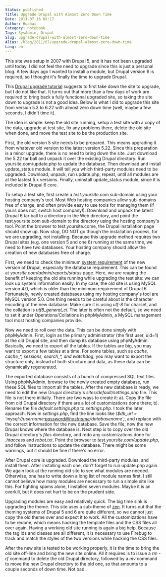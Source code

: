 ```yaml
---
Status: published
Title: Upgrade Drupal with Almost Zero Down Time
Date: 2011-07-16 08:17
Author: Huahai
Category: notebook
Tags: SysAdmin, Drupal
Slug: upgrade-drupal-with-almost-zero-down-time
Alias: /blog/2011/07/upgrade-drupal-almost-zero-down-time
Lang: en
---
```


This site was setup in 2007 with Drupal 5, and it has not been upgraded until today. I did not feel the need to upgrade since this is just a personal blog. A few days ago I wanted to install a module, but Drupal version 6 is required, so I thought it's finally the time to upgrade Drupal. 

This [Drupal upgrade tutorial](https://drupal.org/node/340073) suggests to first take down the site to upgrade, but I do not like that. It turns out that more than a few days of work are required to bring back a fully functional upgraded site, so taking the site down to upgrade is not a good idea. Below is what I did to upgrade this site from version 5.3 to 6.22 with almost zero down time (well, maybe a few seconds, I didn't time it). 

The idea is simple: keep the old site running, setup a test site with a copy of the data, upgrade at test site, fix any problems there, delete the old site when done, and move the test site to be the production site. 

First, the old version 5 site needs to be prepared. This means upgrading it from whatever old version to the latest version 5.22. Since this preparation is a minor upgrade, there is no need to bring down the site. Just download the 5.22 tar ball and unpack it over the existing Drupal directory. Run yoursite.com/update.php to update the database. Then download and install update_status module. It will tell you which third-party modules need to be upgraded. Download, unpack, run update.php, repeat, until all modules are at the lastest 5.x versions. Finally, uninstall update_status module, since it is included in Drupal 6 core. 

To setup a test site, first create a *test.yoursite.com* sub-domain using your hosting company's tool. Most Web hosting companies allow sub-domains free of charge, and often provide easy to use tools for managing them (if yours does not, switch host company!). Download and unpack the latest Drupal 6 tar ball to a directory in the Web directory, and point the test.yoursite.com sub-domain to the directory using the hosting company's tool. Point the browser to test.yoursite.come, the Drupal installation page should show up. Now stop, DO NOT go though the installation process, for we are upgrading, not installing. Because this upgrade method requires two Drupal sites (e.g. one version 5 and one 6) running at the same time, we need to have two databases. Your hosting company should allow the creation of new databases free of charge. 

First, we need to check the minimum [system requirement](https://drupal.org/requirements) of the new version of Drupal, especially the database requirement. This can be found at *yoursite.com/admin/reports/status* page. Here, we are reaping the benefit of keeping the old site running while upgrading the test site: we can look up system information easily. In my case, the old site is using MySQL version 4.0, which is older than the minimum requirement of Drupal 6. Fortunately, newly created databases using my hosting company's tool are MySQL version 5.0. One thing needs to be careful about is the character encoding of the new database. Make sure it is using *utf-8* for charset, and the collation is *utf8\_general\_ci*. The later is often not the default, so we need to set it under Operations/Collations in phpMyAdmin, a MySQL management tool most hosting companies provide. 

Now we need to roll over the data. This can be done simply with phpMyAdmin. First, login as the primary administrator (the first user, uid=1) at the old Drupal site, and then dump its database using phpMyAdmin. Basically, we need to export all the tables. If the tables are big, you may want to export a few tables at a time. For some tables, such as *cache, cache\_\*, sessions, search\_\*, and watchdog*, you may want to export the structure only, instead of both structure and data, as these data can be dynamically regenerated. 

The exported database consists of a bunch of compressed SQL text files. Using phpMyAdmin, browse to the newly created empty database, run these SQL files to import all the tables. After the new database is ready, we need to edit the new Drupal directory's *sites/default/settings.php* file. This file is not there initially. There are two ways to create it: a). Copy the file from old Drupal directory if there are a lot of customizations done there; b). Rename the file *default.settings.php* to *settings.php*. I took the later approach. Now in *settings.php*, find the line looks like *\\$db\_url = 'mysql://username:<password@hostname>/databasename';*, and replace with the correct information for the new database. Save the file, now the new Drupal knows where the database is. Next step is to copy over the old Drupal directory's *files* directory, and redo any customizations done for *.htaccess* and *robot.txt*. Point the browser to *test.yoursite.com/update.php*, and follow instructions to update the database. There might be some warnings, but it should be fine if there's no error. 

After Drupal core is upgraded. Download the third-party modules, and install them. After installing each one, don't forget to run update.php again. We again look at the running old site to see what modules are needed. Otherwise, one has to write down a long list of module names first. I still cannot believe how many modules are necessary to run a simple site like this. For fighting spams alone, I installed seven modules. Maybe it is an overkill, but it does not hurt to be on the prudent side. 

Upgrading modules are easy and relatively quick. The big time sink is upgrading the theme. This site uses a sub-theme of [zen](https://drupal.org/project/zen). It turns out that the theming systems of Drupal 5 and 6 are quite different, so we cannot just copy the old theme over and expect it to work. All the customizations have to be redone, which means hacking the template files and the CSS files all over again. Having a working old site running is again a big help. Because the tag ids and classes are all different, it is necessary to use Firebug to track and match the styles of the two versions while hacking the CSS files. 

After the new site is tested to be working properly, it is the time to bring the old site off-line and bring the new site online. All it requires is to issue a *rm -rf* command to delete the old Drupal directory, followed by a *mv* command to move the new Drupal directory to the old one, so that amounts to a couple seconds of down time. Not bad.
